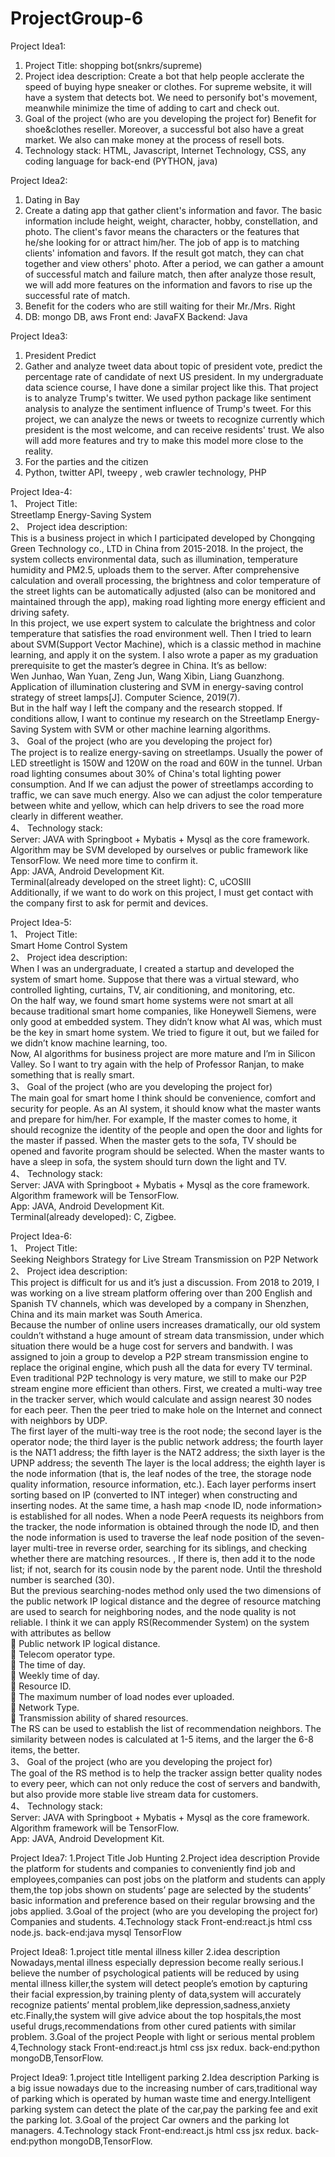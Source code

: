 # ProjectGroup-6

Project Idea1:
1. Project Title:
shopping bot(snkrs/supreme)
2. Project idea description:
Create a bot that help people acclerate the speed of buying hype sneaker or clothes. For supreme website, it will have a system that detects bot. We need to personify bot's movement, meanwhile minimize the time of adding to cart and check out. 
3. Goal of the project (who are you developing the project for)
Benefit for shoe&clothes reseller. Moreover, a successful bot also have a great market. We also can make money at the process of resell bots.
4. Technology stack:
HTML, Javascript, Internet Technology, CSS, any coding language for back-end (PYTHON, java)

Project Idea2:
1. Dating in Bay
2. Create a dating app that gather client's information and favor. The basic information include height, weight, character, hobby, constellation, and photo. The client's favor means the characters or the features that he/she looking for or attract him/her. The job of app is to matching clients' infomation and favors. If the result got match, they can chat together and view others' photo. After a period, we can gather a amount of successful match and failure match, then after analyze those result, we will add more features on the information and favors to rise up the successful rate of match. 
3. Benefit for the coders who are still waiting for their Mr./Mrs. Right
4. DB: mongo DB, aws  Front end: JavaFX  Backend: Java

Project Idea3:
1. President Predict
2. Gather and analyze tweet data about topic of president vote, predict the percentage rate of candidate of next US president. In my undergraduate data science course, I have done a similar project like this. That project is to analyze Trump's twitter. We used python package like sentiment analysis to analyze the sentiment influence of Trump's tweet. For this project, we can analyze the news or tweets to recognize currently which president is the most welcome, and can receive residents' trust. We also will add more features and try to make this model more close to the reality. 
3. For the parties and the citizen
4. Python, twitter API, tweepy , web crawler technology, PHP

Project Idea-4:  
1、	Project Title:  
    Streetlamp Energy-Saving System  
2、	Project idea description:  
    This is a business project in which I participated developed by Chongqing Green Technology co., LTD in China from 2015-2018. In the project, the system collects environmental data, such as illumination, temperature humidity and PM2.5, uploads them to the server. After comprehensive calculation and overall processing, the brightness and color temperature of the street lights can be automatically adjusted (also can be monitored and maintained through the app), making road lighting more energy efficient and driving safety.  
    In this project, we use expert system to calculate the brightness and color temperature that satisfies the road environment well. Then I tried to learn about SVM(Support Vector Machine), which is a classic method in machine learning, and apply it on the system. I also wrote a paper as my graduation prerequisite to get the master’s degree in China. It’s as bellow:  
    Wen Junhao, Wan Yuan, Zeng Jun, Wang Xibin, Liang Guanzhong. Application of illumination clustering and SVM in energy-saving control strategy of street lamps[J]. Computer Science, 2019(7).  
    But in the half way I left the company and the research stopped. If conditions allow, I want to continue my research on the Streetlamp Energy-Saving System with SVM or other machine learning algorithms.  
3、	Goal of the project (who are you developing the project for)  
    The project is to realize energy-saving on streetlamps. Usually the power of LED streetlight is 150W and 120W on the road and 60W in the tunnel. Urban road lighting consumes about 30% of China's total lighting power consumption. And If we can adjust the power of streetlamps according to traffic, we can save much energy. Also we can adjust the color temperature between white and yellow, which can help drivers to see the road more clearly in different weather.  
4、	Technology stack:  
    Server: JAVA with Springboot + Mybatis + Mysql as the core framework. Algorithm may be SVM developed by ourselves or public framework like TensorFlow. We need more time to confirm it.  
    App: JAVA, Android Development Kit.  
    Terminal(already developed on the street light): C, uCOSIII  
    Additionally, if we want to do work on this project, I must get contact with the company first to ask for permit and devices.   
  
Project Idea-5:   
1、	Project Title:  
    Smart Home Control System  
2、	Project idea description:  
    When I was an undergraduate, I created a startup and developed the system of smart home. Suppose that there was a virtual steward, who controlled lighting, curtains, TV, air conditioning, and monitoring, etc.   
    On the half way, we found smart home systems were not smart at all because traditional smart home companies, like Honeywell Siemens, were only good at embedded system. They didn’t know what AI was, which must be the key in smart home system. We tried to figure it out, but we failed for we didn’t know machine learning, too.  
    Now, AI algorithms for business project are more mature and I’m in Silicon Valley. So I want to try again with the help of Professor Ranjan, to make something that is really smart.  
3、	Goal of the project (who are you developing the project for)  
    The main goal for smart home I think should be convenience, comfort and security for people. As an AI system, it should know what the master wants and prepare for him/her. For example, If the master comes to home, it should recognize the identity of the people and open the door and lights for the master if passed. When the master gets to the sofa, TV should be opened and favorite program should be selected. When the master wants to have a sleep in sofa, the system should turn down the light and TV.  
4、	Technology stack:  
    Server: JAVA with Springboot + Mybatis + Mysql as the core framework. Algorithm framework will be TensorFlow.   
    App: JAVA, Android Development Kit.  
    Terminal(already developed): C, Zigbee.  
  
Project Idea-6:   
1、	Project Title:  
    Seeking Neighbors Strategy for Live Stream Transmission on P2P Network  
2、	Project idea description:  
    This project is difficult for us and it’s just a discussion. From 2018 to 2019, I was working on a live stream platform offering over than 200 English and Spanish TV channels, which was developed by a company in Shenzhen, China and its main market was South America.   
    Because the number of online users increases dramatically, our old system couldn’t withstand a huge amount of stream data transmission, under which situation there would be a huge cost for servers and bandwith. I was assigned to join a group to develop a P2P stream transmission engine to replace the original engine, which push all the data for every TV terminal. Even traditional P2P technology is very mature, we still to make our P2P stream engine more efficient than others. First, we created a multi-way tree in the tracker server, which would calculate and assign nearest 30 nodes for each peer. Then the peer tried to make hole on the Internet and connect with neighbors by UDP.   
    The first layer of the multi-way tree is the root node; the second layer is the operator node; the third layer is the public network address; the fourth layer is the NAT1 address; the fifth layer is the NAT2 address; the sixth layer is the UPNP address; the seventh The layer is the local address; the eighth layer is the node information (that is, the leaf nodes of the tree, the storage node quality information, resource information, etc.). Each layer performs insert sorting based on IP (converted to INT integer) when constructing and inserting nodes. At the same time, a hash map <node ID, node information> is established for all nodes. When a node PeerA requests its neighbors from the tracker, the node information is obtained through the node ID, and then the node information is used to traverse the leaf node position of the seven-layer multi-tree in reverse order, searching for its siblings, and checking whether there are matching resources. , If there is, then add it to the node list; if not, search for its cousin node by the parent node. Until the threshold number is searched (30).  
    But the previous searching-nodes method only used the two dimensions of the public network IP logical distance and the degree of resource matching are used to search for neighboring nodes, and the node quality is not reliable. I think it we can apply RS(Recommender System) on the system with attributes as bellow  
    	Public network IP logical distance.  
    	Telecom operator type.  
    	The time of day.  
    	Weekly time of day.  
    	Resource ID.  
    	The maximum number of load nodes ever uploaded.  
    	Network Type.  
    	Transmission ability of shared resources.  
    The RS can be used to establish the list of recommendation neighbors. The similarity between nodes is calculated at 1-5 items, and the larger the 6-8 items, the better.  
3、	Goal of the project (who are you developing the project for)  
    The goal of the RS method is to help the tracker assign better quality nodes to every peer, which can not only reduce the cost of servers and bandwith, but also provide more stable live stream data for customers.  
4、	Technology stack:  
    Server: JAVA with Springboot + Mybatis + Mysql as the core framework. Algorithm framework will be TensorFlow.   
    App: JAVA, Android Development Kit.  


Project Idea7:
1.Project Title
Job Hunting
2.Project idea description
Provide the platform for students and companies to conveniently find job and employees,companies can post jobs on the platform and students can apply them,the top jobs shown on students’ page are selected by the students’ basic information and preference based on their regular browsing and the jobs applied.
3.Goal of the project (who are you developing the project for)
Companies and students.
4.Technology stack
Front-end:react.js html css node.js. back-end:java mysql TensorFlow

Project Idea8:
1.project title
mental illness killer
2.idea description
Nowadays,mental illness especially depression become really serious.I believe the number of psychological patients will be reduced by using mental illness killer,the system will detect people’s emotion by capturing their facial expression,by training plenty of data,system will accurately recognize patients’ mental problem,like depression,sadness,anxiety etc.Finally,the system will give advice about the top hospitals,the most useful drugs,recommendations from other cured patients with similar problem.
3.Goal of the project
People with light or serious mental problem
4,Technology stack
Front-end:react.js html css jsx redux. back-end:python mongoDB,TensorFlow.

Project Idea9:
1.project title
Intelligent parking
2.Idea description
Parking is a big issue nowadays due to the increasing number of cars,traditional way of parking which is operated by human waste time and energy.Intelligent parking system can detect the plate of the car,pay the parking fee and exit the parking lot.
3.Goal of the project
Car owners and the parking lot managers.
4.Technology stack
Front-end:react.js html css jsx redux. back-end:python mongoDB,TensorFlow.
